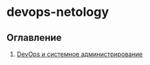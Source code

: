 # devops-netology

## Оглавление
1. [DevOps и системное администрирование](sysadm-homeworks/README.md)